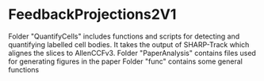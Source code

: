 # FeedbackProjections2V1
Folder "QuantifyCells" includes functions and scripts for detecting and quantifying labelled cell bodies. It takes the output of SHARP-Track which alignes the slices to AllenCCFv3.
Folder "PaperAnalysis" contains files used for generating figures in the paper
Folder "func" contains some general functions
